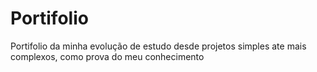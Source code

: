 # Portifolio
Portifolio da minha evolução de estudo desde projetos simples ate mais complexos, como prova do meu conhecimento
